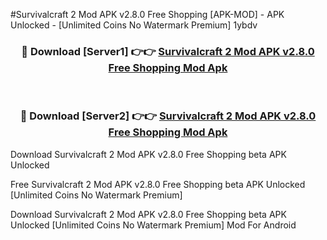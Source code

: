 #Survivalcraft 2 Mod APK v2.8.0 Free Shopping [APK-MOD] - APK Unlocked - [Unlimited Coins No Watermark Premium] 1ybdv



<div align="center">

<h3>🔴 Download [Server1] 👉👉 <a href="https://momento.my/?title=Survivalcraft_2_Mod_APK_v2.8.0_Free_Shopping">Survivalcraft 2 Mod APK v2.8.0 Free Shopping Mod Apk</a></h3><br>

<h3>🔴 Download [Server2] 👉👉 <a href="https://momento.my/?title=Survivalcraft_2_Mod_APK_v2.8.0_Free_Shopping">Survivalcraft 2 Mod APK v2.8.0 Free Shopping Mod Apk</a></h3>
</div>



Download Survivalcraft 2 Mod APK v2.8.0 Free Shopping beta APK Unlocked

Free Survivalcraft 2 Mod APK v2.8.0 Free Shopping beta APK Unlocked [Unlimited Coins No Watermark Premium]

Download Survivalcraft 2 Mod APK v2.8.0 Free Shopping beta APK Unlocked [Unlimited Coins No Watermark Premium] Mod For Android
